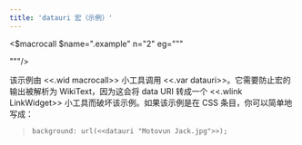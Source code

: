 ```yaml
---
title: 'datauri 宏（示例）'
---
```


<$macrocall $name=".example" n="2"
eg="""<style>
.jack {
	background: url(<$macrocall $name="datauri" title="Motovun Jack.jpg" $output="text/plain"/>);
	height: 300px;
}
</style>

<div class="jack"/>"""/>

该示例由 <<.wid macrocall>> 小工具调用 <<.var datauri>>。它需要防止宏的输出被解析为 WikiText，因为这会将 data URI 转成一个 <<.wlink LinkWidget>> 小工具而破坏该示例。如果该示例是在 CSS 条目，你可以简单地写成：

> `background: url(<<datauri "Motovun Jack.jpg">>);`
